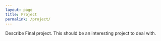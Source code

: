 ```yaml
---
layout: page
title: Project
permalink: /project/
---
```

Describe Final project. This should be an interesting project to deal with. 
